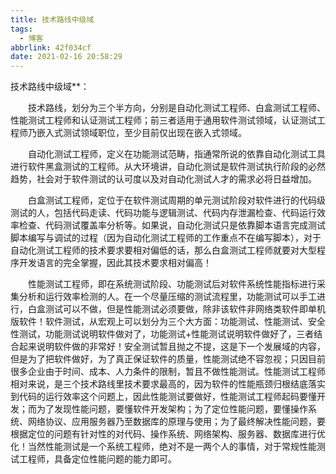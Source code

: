```yaml
---
title: 技术路线中级域
tags:
  - 博客
abbrlink: 42f034cf
date: 2021-02-16 20:58:29
---
```


 <!-- more --> 

技术路线中级域**：

　　技术路线，划分为三个半方向，分别是自动化测试工程师、白盒测试工程师、性能测试工程师和认证测试工程师；前三者适用于通用软件测试领域，认证测试工程师乃嵌入式测试领域职位，至少目前仅出现在嵌入式领域。

　　自动化测试工程师，定义在功能测试范畴，指通常所说的依靠自动化测试工具进行软件黑盒测试的工程师。从大环境讲，自动化测试是软件测试执行阶段的必然趋势，社会对于软件测试的认可度以及对自动化测试人才的需求必将日益增加。

　　白盒测试工程师，定位于在软件测试周期的单元测试阶段对软件进行的代码级测试的人，包括代码走读、代码功能与逻辑测试、代码内存泄漏检查、代码运行效率检查、代码测试覆盖率分析等。如果说，自动化测试只是依靠脚本语言完成测试脚本编写与调试的过程（因为自动化测试工程师的工作重点不在编写脚本），对于自动化测试工程师的技术要求要相对偏低的话，那么白盒测试工程师就要对大型程序开发语言的完全掌握，因此其技术要求相对偏高！

　　性能测试工程师，即在系统测试阶段、功能测试后对软件系统性能指标进行采集分析和运行效率检测的人。在一个尽量压缩的测试流程里，功能测试可以手工进行，白盒测试可以不做，但是性能测试必须要做，除非该软件非网络类软件即单机版软件！软件测试，从宏观上可以划分为三个大方面：功能测试、性能测试、安全性测试，功能测试说明软件做对了，功能测试+性能测试说明软件做好了，三者结合起来说明软件做的非常好！安全测试暂且抛之不提，这是下一个发展域的内容，但是为了把软件做好，为了真正保证软件的质量，性能测试绝不容忽视；只因目前很多企业由于时间、成本、人力条件的限制，暂且不做性能测试。性能测试工程师相对来说，是三个技术路线里技术要求最高的，因为软件的性能瓶颈归根结底落实到代码的运行效率这个问题上，因此性能测试要做好，性能测试工程师起码要懂开发；而为了发现性能问题，要懂软件开发架构；为了定位性能问题，要懂操作系统、网络协议、应用服务器乃至数据库的原理与使用；为了最终解决性能问题，要根据定位的问题有针对性的对代码、操作系统、网络架构、服务器、数据库进行优化！当然性能测试是一个系统工程师，绝对不是一两个人的事情，对于常规性能测试工程师，具备定位性能问题的能力即可。